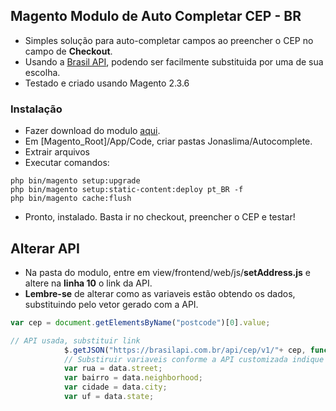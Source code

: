 ## Magento Modulo de Auto Completar CEP - BR

- Simples solução para auto-completar campos ao preencher o CEP no campo de **Checkout**.
- Usando a [Brasil API](https://github.com/BrasilAPI/BrasilAPI "Brasil API"), podendo ser facilmente substituida por uma de sua escolha.
- Testado e criado usando Magento 2.3.6
### Instalação 
- Fazer download do modulo [aqui](https://github.com/LimaJonas/magento-autocomplete-cep-br/releases/tag/1.0 "aqui").
- Em [Magento_Root]/App/Code, criar pastas Jonaslima/Autocomplete.
- Extrair arquivos
- Executar comandos:

```
php bin/magento setup:upgrade
php bin/magento setup:static-content:deploy pt_BR -f
php bin/magento cache:flush
```
- Pronto, instalado. Basta ir no checkout, preencher o CEP e testar!

## Alterar API
- Na pasta do modulo, entre em view/frontend/web/js/**setAddress.js** e altere na **linha 10** o link da API. 
- **Lembre-se** de alterar como as variaveis estão obtendo os dados, substituindo pelo vetor gerado com a API.

```javascript
var cep = document.getElementsByName("postcode")[0].value;

// API usada, substituir link
            $.getJSON("https://brasilapi.com.br/api/cep/v1/"+ cep, function(data) {
            // Substiruir variaveis conforme a API customizada indique
            var rua = data.street;
            var bairro = data.neighborhood;
            var cidade = data.city;
            var uf = data.state;
 
```
